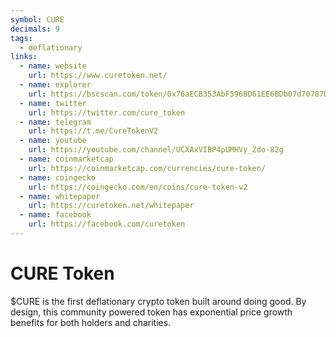```yaml
---
symbol: CURE
decimals: 9
tags:
  - deflationary
links:
  - name: website
    url: https://www.curetoken.net/
  - name: explorer
    url: https://bscscan.com/token/0x76aECB353AbF596BD61EE6BDb07d70787DeC4FD6
  - name: twitter
    url: https://twitter.com/cure_token
  - name: telegram
    url: https://t.me/CureTokenV2
  - name: youtube
    url: https://youtube.com/channel/UCXAxVIBP4pUMHVy_Zdo-82g
  - name: coinmarketcap
    url: https://coinmarketcap.com/currencies/cure-token/
  - name: coingecko
    url: https://coingecko.com/en/coins/cure-token-v2
  - name: whitepaper
    url: https://curetoken.net/whitepaper
  - name: facebook
    url: https://facebook.com/curetoken
---
```


# CURE Token

$CURE is the first deflationary crypto token built around doing good. By design, this community powered token has exponential price growth benefits for both holders and charities.
